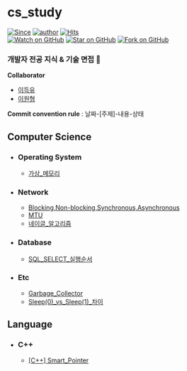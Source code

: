 # cs_study
[![Since](https://img.shields.io/badge/since-2025.01.12-333333.svg?style=flat-square)](https://gyoogle.github.io)
[![author](https://img.shields.io/badge/author-DeukYu-0066FF.svg?style=flat-square)](https://gyoogle.github.io)
[![Hits](https://hits.seeyoufarm.com/api/count/incr/badge.svg?url=https%3A%2F%2Fgithub.com%2FDeukYu%2Fcs_study&count_bg=%2379C83D&title_bg=%23555555&icon=&icon_color=%23E7E7E7&title=hits&edge_flat=false)](https://hits.seeyoufarm.com)   
[![Watch on GitHub](https://img.shields.io/github/watchers/DeukYu/cs_study.svg?style=social)](https://github.com/gyoogle/tech-interview-for-developer/watchers)
[![Star on GitHub](https://img.shields.io/github/stars/DeukYu/cs_study.svg?style=social)](https://github.com/gyoogle/tech-interview-for-developer/stargazers)
[![Fork on GitHub](https://img.shields.io/github/forks/DeukYu/cs_study.svg?style=social)](https://github.com/gyoogle/tech-interview-for-developer/network/members)   

### 개발자 전공 지식 &amp; 기술 면접 📖

**Collaborator**
- [이득유](https://github.com/DeukYu)
- [이원형](https://github.com/Upian)

**Commit convention rule** : 날짜-[주제]-내용-상태

## Computer Science

- ### Operating System
    - [가상_메모리](https://github.com/DeukYu/cs_study/blob/main/Operating%20System/%EA%B0%80%EC%83%81_%EB%A9%94%EB%AA%A8%EB%A6%AC.md)

- ### Network
    - [Blocking,Non-blocking,Synchronous,Asynchronous](https://github.com/DeukYu/cs_study/blob/main/Network/Blocking%2CNon-blocking%2CSynchronous%2CAsynchronous.md)
    - [MTU](https://github.com/DeukYu/cs_study/blob/main/Network/MTU.md)
    - [네이글_알고리즘](https://github.com/DeukYu/cs_study/blob/main/Network/%EB%84%A4%EC%9D%B4%EA%B8%80_%EC%95%8C%EA%B3%A0%EB%A6%AC%EC%A6%98.md)

- ### Database
    - [SQL_SELECT_실행순서](https://github.com/DeukYu/cs_study/blob/main/Database/SQL_SELECT_%EC%8B%A4%ED%96%89%EC%88%9C%EC%84%9C.md)

- ### Etc
    - [Garbage_Collector](https://github.com/DeukYu/cs_study/blob/main/Etc/Garbage_Collector.md)
    - [Sleep(0)_vs_Sleep(1)_차이](https://github.com/DeukYu/cs_study/blob/main/Etc/Sleep(0)_vs_Sleep(1)_%EC%B0%A8%EC%9D%B4.md)

## Language

- ### C++
    - [[C++] Smart_Pointer](https://github.com/DeukYu/cs_study/blob/main/Language/C%2B%2B/%5BC%2B%2B%5D%20Smart_Pointer.md)